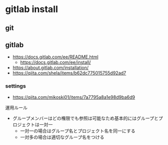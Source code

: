 # gitlab install

## git



## gitlab

- https://docs.gitlab.com/ee/README.html
  - https://docs.gitlab.com/ee/install/
- https://about.gitlab.com/installation/
- https://qiita.com/shela/items/b62dc775015755d92ad7

### settings

- https://qiita.com/mikoski01/items/7a7795a8a1e98d9ba6d9

運用ルール

- グループメンバーはどの権限でも参照は可能なため基本的にはグループとプロジェクトは一対一
  - 一対一の場合はグループ名とプロジェクト名を同一にする
  - 一対多の場合は適切なグループ名をつける
